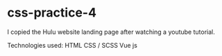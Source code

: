 # css-practice-4
 
I copied the Hulu website landing page after watching a youtube tutorial.

Technologies used:
HTML
CSS / SCSS
Vue js
